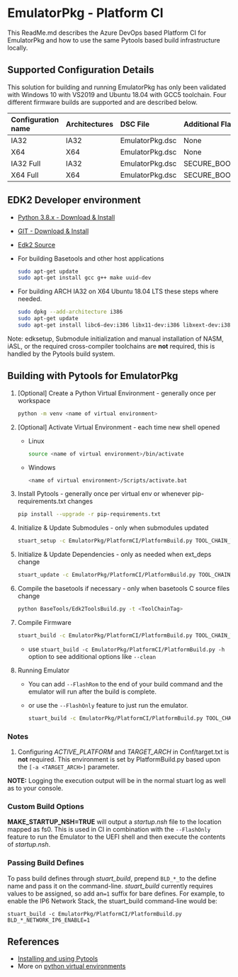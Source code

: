 # EmulatorPkg - Platform CI

This ReadMe.md describes the Azure DevOps based Platform CI for EmulatorPkg and how
to use the same Pytools based build infrastructure locally.

## Supported Configuration Details

This solution for building and running EmulatorPkg has only been validated with Windows 10
with VS2019 and Ubuntu 18.04 with GCC5 toolchain. Four different firmware builds are
supported and are described below.

| Configuration name      | Architectures      | DSC File         |Additional Flags |
| :----                   | :-----             | :----            | :----           |
| IA32                    | IA32               | EmulatorPkg.dsc  | None            |
| X64                     | X64                | EmulatorPkg.dsc  | None            |
| IA32 Full               | IA32               | EmulatorPkg.dsc  | SECURE_BOOT_ENABLE=TRUE |
| X64 Full                | X64                | EmulatorPkg.dsc  | SECURE_BOOT_ENABLE=TRUE |

## EDK2 Developer environment

- [Python 3.8.x - Download & Install](https://www.python.org/downloads/)
- [GIT - Download & Install](https://git-scm.com/download/)
- [Edk2 Source](https://github.com/tianocore/edk2)
- For building Basetools and other host applications

  ``` bash
  sudo apt-get update
  sudo apt-get install gcc g++ make uuid-dev
  ```

- For building ARCH IA32 on X64 Ubuntu 18.04 LTS these steps where needed.

  ``` bash
  sudo dpkg --add-architecture i386
  sudo apt-get update
  sudo apt-get install libc6-dev:i386 libx11-dev:i386 libxext-dev:i386 lib32gcc-7-dev
  ```

Note: edksetup, Submodule initialization and manual installation of NASM, iASL, or
the required cross-compiler toolchains are **not** required, this is handled by the
Pytools build system.

## Building with Pytools for EmulatorPkg

1. [Optional] Create a Python Virtual Environment - generally once per workspace

    ``` bash
    python -m venv <name of virtual environment>
    ```

2. [Optional] Activate Virtual Environment - each time new shell opened
    - Linux

      ```bash
      source <name of virtual environment>/bin/activate
      ```

    - Windows

      ``` bash
      <name of virtual environment>/Scripts/activate.bat
      ```

3. Install Pytools - generally once per virtual env or whenever pip-requirements.txt changes

    ``` bash
    pip install --upgrade -r pip-requirements.txt
    ```

4. Initialize & Update Submodules - only when submodules updated

    ``` bash
    stuart_setup -c EmulatorPkg/PlatformCI/PlatformBuild.py TOOL_CHAIN_TAG=<TOOL_CHAIN_TAG> -a <TARGET_ARCH>
    ```

5. Initialize & Update Dependencies - only as needed when ext_deps change

    ``` bash
    stuart_update -c EmulatorPkg/PlatformCI/PlatformBuild.py TOOL_CHAIN_TAG=<TOOL_CHAIN_TAG> -a <TARGET_ARCH>
    ```

6. Compile the basetools if necessary - only when basetools C source files change

    ``` bash
    python BaseTools/Edk2ToolsBuild.py -t <ToolChainTag>
    ```

7. Compile Firmware

    ``` bash
    stuart_build -c EmulatorPkg/PlatformCI/PlatformBuild.py TOOL_CHAIN_TAG=<TOOL_CHAIN_TAG> -a <TARGET_ARCH>
    ```

    - use `stuart_build -c EmulatorPkg/PlatformCI/PlatformBuild.py -h` option to see additional
    options like `--clean`

8. Running Emulator
    - You can add `--FlashRom` to the end of your build command and the emulator will run after the
    build is complete.
    - or use the `--FlashOnly` feature to just run the emulator.

      ``` bash
      stuart_build -c EmulatorPkg/PlatformCI/PlatformBuild.py TOOL_CHAIN_TAG=<TOOL_CHAIN_TAG> -a <TARGET_ARCH> --FlashOnly
      ```

### Notes

1. Configuring *ACTIVE_PLATFORM* and *TARGET_ARCH* in Conf/target.txt is **not** required. This
   environment is set by PlatformBuild.py based upon the `[-a <TARGET_ARCH>]` parameter.

**NOTE:** Logging the execution output will be in the normal stuart log as well as to your console.

### Custom Build Options

**MAKE_STARTUP_NSH=TRUE** will output a *startup.nsh* file to the location mapped as fs0. This is
used in CI in combination with the `--FlashOnly` feature to run the Emulator to the UEFI shell and then execute
the contents of *startup.nsh*.

### Passing Build Defines

To pass build defines through _stuart_build_, prepend `BLD_*_`to the define name and pass it on the
command-line. _stuart_build_ currently requires values to be assigned, so add an`=1` suffix for bare defines.
For example, to enable the IP6 Network Stack, the stuart_build command-line would be:

`stuart_build -c EmulatorPkg/PlatformCI/PlatformBuild.py BLD_*_NETWORK_IP6_ENABLE=1`

## References

- [Installing and using Pytools](https://github.com/tianocore/edk2-pytool-extensions/blob/master/docs/using.md#installing)
- More on [python virtual environments](https://docs.python.org/3/library/venv.html)
